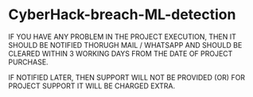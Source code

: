 # CyberHack-breach-ML-detection
IF YOU HAVE ANY PROBLEM IN THE PROJECT EXECUTION, THEN IT SHOULD BE NOTIFIED THORUGH MAIL / WHATSAPP AND SHOULD BE CLEARED WITHIN 3 WORKING DAYS FROM THE DATE OF PROJECT PURCHASE. 

IF NOTIFIED LATER, THEN SUPPORT WILL NOT BE PROVIDED (OR) FOR PROJECT SUPPORT IT WILL BE CHARGED EXTRA.
